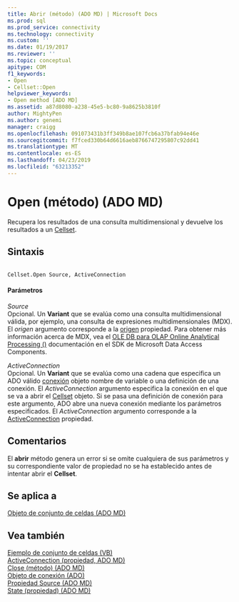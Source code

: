 ```yaml
---
title: Abrir (método) (ADO MD) | Microsoft Docs
ms.prod: sql
ms.prod_service: connectivity
ms.technology: connectivity
ms.custom: ''
ms.date: 01/19/2017
ms.reviewer: ''
ms.topic: conceptual
apitype: COM
f1_keywords:
- Open
- Cellset::Open
helpviewer_keywords:
- Open method [ADO MD]
ms.assetid: a87d8080-a238-45e5-bc80-9a8625b3810f
author: MightyPen
ms.author: genemi
manager: craigg
ms.openlocfilehash: 091073431b3ff349b8ae107fcb6a37bfab94e46e
ms.sourcegitcommit: f7fced330b64d6616aeb8766747295807c92dd41
ms.translationtype: MT
ms.contentlocale: es-ES
ms.lasthandoff: 04/23/2019
ms.locfileid: "63213352"
---
```

# <a name="open-method-ado-md"></a>Open (método) (ADO MD)
Recupera los resultados de una consulta multidimensional y devuelve los resultados a un [Cellset](../../../ado/reference/ado-md-api/cellset-object-ado-md.md).  
  
## <a name="syntax"></a>Sintaxis  
  
```  
  
Cellset.Open Source, ActiveConnection  
```  
  
#### <a name="parameters"></a>Parámetros  
 *Source*  
 Opcional. Un **Variant** que se evalúa como una consulta multidimensional válida, por ejemplo, una consulta de expresiones multidimensionales (MDX). El *origen* argumento corresponde a la [origen](../../../ado/reference/ado-md-api/source-property-ado-md.md) propiedad. Para obtener más información acerca de MDX, vea el [OLE DB para OLAP Online Analytical Processing ()](https://msdn.microsoft.com/8a7673c6-3ca1-4411-9f1e-adf1e47df4f3) documentación en el SDK de Microsoft Data Access Components.  
  
 *ActiveConnection*  
 Opcional. Un **Variant** que se evalúa como una cadena que especifica un ADO válido [conexión](../../../ado/reference/ado-api/connection-object-ado.md) objeto nombre de variable o una definición de una conexión. El *ActiveConnection* argumento especifica la conexión en el que se va a abrir el [Cellset](../../../ado/reference/ado-md-api/cellset-object-ado-md.md) objeto. Si se pasa una definición de conexión para este argumento, ADO abre una nueva conexión mediante los parámetros especificados. El *ActiveConnection* argumento corresponde a la [ActiveConnection](../../../ado/reference/ado-md-api/activeconnection-property-ado-md.md) propiedad.  
  
## <a name="remarks"></a>Comentarios  
 El **abrir** método genera un error si se omite cualquiera de sus parámetros y su correspondiente valor de propiedad no se ha establecido antes de intentar abrir el **Cellset**.  
  
## <a name="applies-to"></a>Se aplica a  
 [Objeto de conjunto de celdas (ADO MD)](../../../ado/reference/ado-md-api/cellset-object-ado-md.md)  
  
## <a name="see-also"></a>Vea también  
 [Ejemplo de conjunto de celdas (VB)](../../../ado/reference/ado-md-api/cellset-example-vb.md)   
 [ActiveConnection (propiedad, ADO MD)](../../../ado/reference/ado-md-api/activeconnection-property-ado-md.md)   
 [Close (método) (ADO MD)](../../../ado/reference/ado-md-api/close-method-ado-md.md)   
 [Objeto de conexión (ADO)](../../../ado/reference/ado-api/connection-object-ado.md)   
 [Propiedad Source (ADO MD)](../../../ado/reference/ado-md-api/source-property-ado-md.md)   
 [State (propiedad) (ADO MD)](../../../ado/reference/ado-md-api/state-property-ado-md.md)
